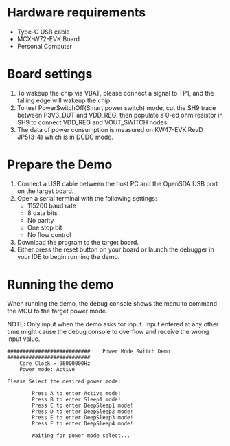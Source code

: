 Hardware requirements
===================
- Type-C USB cable
- MCX-W72-EVK Board
- Personal Computer

Board settings
============
1. To wakeup the chip via VBAT, please connect a signal to TP1, and the falling edge will wakeup the chip.
2. To test PowerSwitchOff(Smart power switch) mode, cut the SH9 trace between P3V3_DUT and VDD_REG, then populate a
0-ed ohm resistor in SH9 to connect VDD_REG and VOUT_SWITCH nodes.
3. The data of power consumption is measured on KW47-EVK RevD JP5(3-4) which is in DCDC mode. 

Prepare the Demo
===============
1.  Connect a USB cable between the host PC and the OpenSDA USB port on the target board.
2.  Open a serial terminal with the following settings:
    - 115200 baud rate
    - 8 data bits
    - No parity
    - One stop bit
    - No flow control
3.  Download the program to the target board.
4.  Either press the reset button on your board or launch the debugger in your IDE to begin running the demo.

Running the demo
================
When running the demo, the debug console shows the menu to command the MCU to the target power mode.

NOTE: Only input when the demo asks for input. Input entered at any other time might cause the debug console to overflow
and receive the wrong input value.
~~~~~~~~~~~~~~~~~~~~~
###########################    Power Mode Switch Demo    ###########################
    Core Clock = 96000000Hz
    Power mode: Active

Please Select the desired power mode:

        Press A to enter Active mode!
        Press B to enter Sleep1 mode!
        Press C to enter DeepSleep1 mode!
        Press D to enter DeepSleep2 mode!
        Press E to enter DeepSleep3 mode!
        Press F to enter DeepSleep4 mode!

        Waiting for power mode select...


~~~~~~~~~~~~~~~~~~~~~
